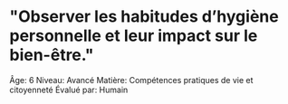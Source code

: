 # "Observer les habitudes d’hygiène personnelle et leur impact sur le bien-être."

Âge: 6
Niveau: Avancé
Matière: Compétences pratiques de vie et citoyenneté
Évalué par: Humain